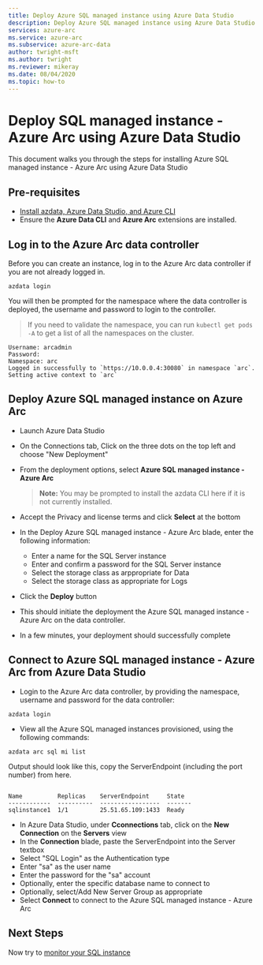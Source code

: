 ```yaml
---
title: Deploy Azure SQL managed instance using Azure Data Studio
description: Deploy Azure SQL managed instance using Azure Data Studio
services: azure-arc
ms.service: azure-arc
ms.subservice: azure-arc-data
author: twright-msft
ms.author: twright
ms.reviewer: mikeray
ms.date: 08/04/2020
ms.topic: how-to
---
```


# Deploy SQL managed instance - Azure Arc using Azure Data Studio

This document walks you through the steps for installing Azure SQL managed instance - Azure Arc using Azure Data Studio

## Pre-requisites

- [Install azdata, Azure Data Studio, and Azure CLI](/scenarios/install-client-tools.md)
- Ensure the **Azure Data CLI** and **Azure Arc** extensions are installed.

## Log in to the Azure Arc data controller

Before you can create an instance, log in to the Azure Arc data controller if you are not already logged in.

```console
azdata login
```

You will then be prompted for the namespace where the data controller is deployed, the username and password to login to the controller.  

> If you need to validate the namespace, you can run ```kubectl get pods -A``` to get a list of all the namespaces on the cluster.

```console
Username: arcadmin
Password:
Namespace: arc
Logged in successfully to `https://10.0.0.4:30080` in namespace `arc`. Setting active context to `arc`
```

## Deploy Azure SQL managed instance on Azure Arc

- Launch Azure Data Studio
- On the Connections tab, Click on the three dots on the top left and choose "New Deployment"
- From the deployment options, select **Azure SQL managed instance - Azure Arc** 
  > **Note:** You may be prompted to install the azdata CLI here if it is not currently installed.
- Accept the Privacy and license terms and click **Select** at the bottom



- In the Deploy Azure SQL managed instance - Azure Arc blade, enter the following information:
  - Enter a name for the SQL Server instance
  - Enter and confirm a password for the SQL Server instance
  - Select the storage class as arppropriate for Data
  - Select the storage class as appropriate for Logs

- Click the **Deploy** button

- This should initiate the deployment the Azure SQL managed instance - Azure Arc on the data controller.

- In a few minutes, your deployment should successfully complete

## Connect to Azure SQL managed instance - Azure Arc from Azure Data Studio

- Login to the Azure Arc data controller, by providing the namespace, username and password for the data controller: 
```console
azdata login
```

- View all the Azure SQL managed instances provisioned, using the following commands:

```console
azdata arc sql mi list
```

Output should look like this, copy the ServerEndpoint (including the port number) from here.

```console

Name          Replicas    ServerEndpoint     State
------------  ----------  -----------------  -------
sqlinstance1  1/1         25.51.65.109:1433  Ready
```

- In Azure Data Studio, under **Cconnections** tab, click on the **New Connection** on the **Servers** view
- In the **Connection** blade, paste the ServerEndpoint into the Server textbox
- Select "SQL Login" as the Authentication type
- Enter "sa" as the user name
- Enter the password for the "sa" account
- Optionally, enter the specific database name to connect to
- Optionally, select/Add New Server Group as appropriate
- Select **Connect** to connect to the Azure SQL managed instance - Azure Arc




## Next Steps

Now try to [monitor your SQL instance](monitor-grafana-kibana.md)
